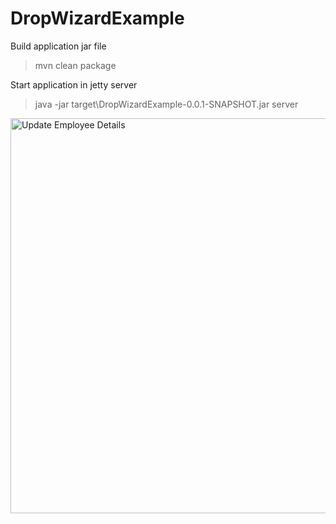 # DropWizardExample

Build application jar file
> mvn clean package

Start application in jetty server
> java -jar target\DropWizardExample-0.0.1-SNAPSHOT.jar server

<img width="632" alt="Update Employee Details" src="https://user-images.githubusercontent.com/87556750/191670682-93f32f79-33bd-460a-b803-f1be384d0967.png">
